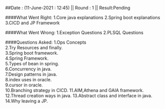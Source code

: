 ##Date : (11-June-2021 : 12:45) || Round : 1 || Result:Pending

####What Went Right:
1.Core java explanations 
2.Spring boot explanations
3.CICD and JP Framework

####What Went Wrong:
1.Exception Questions
2.PLSQL Questions

####Questions Asked: 
1.Ops Concepts  
2.Try Resources and finally.  
3.Spring boot framework.  
4.Spring Framework.  
5.Types of bean in spring.  
6.Concurrency in java.  
7.Design patterns in java.  
8.index uses in oracle.  
9.cursor in oracle.  
10.Branching strategy in CICD.
11.AIM,Athena and GAIA framework.
12.Thread creation ways in java.
13.Abstract class and interface in java.  
14.Why leaving a JP.